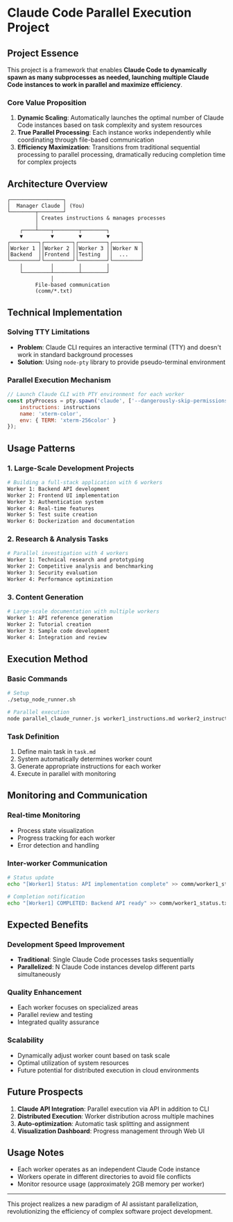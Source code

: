 # Claude Code Parallel Execution Project

## Project Essence

This project is a framework that enables **Claude Code to dynamically spawn as many subprocesses as needed, launching multiple Claude Code instances to work in parallel and maximize efficiency**.

### Core Value Proposition

1. **Dynamic Scaling**: Automatically launches the optimal number of Claude Code instances based on task complexity and system resources
2. **True Parallel Processing**: Each instance works independently while coordinating through file-based communication
3. **Efficiency Maximization**: Transitions from traditional sequential processing to parallel processing, dramatically reducing completion time for complex projects

## Architecture Overview

```
┌─────────────────┐
│  Manager Claude │ (You)
└────────┬────────┘
         │ Creates instructions & manages processes
         │
    ┌────┴────┬────────┬────────┐
    ▼         ▼        ▼        ▼
┌─────────┐┌─────────┐┌─────────┐┌─────────┐
│Worker 1 ││Worker 2 ││Worker 3 ││Worker N │
│Backend  ││Frontend ││Testing  ││  ...    │
└─────────┘└─────────┘└─────────┘└─────────┘
    │         │        │        │
    └─────────┴────────┴────────┘
              │
         File-based communication
         (comm/*.txt)
```

## Technical Implementation

### Solving TTY Limitations
- **Problem**: Claude CLI requires an interactive terminal (TTY) and doesn't work in standard background processes
- **Solution**: Using `node-pty` library to provide pseudo-terminal environment

### Parallel Execution Mechanism
```javascript
// Launch Claude CLI with PTY environment for each worker
const ptyProcess = pty.spawn('claude', ['--dangerously-skip-permissions'], {
    instructions: instructions
    name: 'xterm-color',
    env: { TERM: 'xterm-256color' }
});
```

## Usage Patterns

### 1. Large-Scale Development Projects
```bash
# Building a full-stack application with 6 workers
Worker 1: Backend API development
Worker 2: Frontend UI implementation
Worker 3: Authentication system
Worker 4: Real-time features
Worker 5: Test suite creation
Worker 6: Dockerization and documentation
```

### 2. Research & Analysis Tasks
```bash
# Parallel investigation with 4 workers
Worker 1: Technical research and prototyping
Worker 2: Competitive analysis and benchmarking
Worker 3: Security evaluation
Worker 4: Performance optimization
```

### 3. Content Generation
```bash
# Large-scale documentation with multiple workers
Worker 1: API reference generation
Worker 2: Tutorial creation
Worker 3: Sample code development
Worker 4: Integration and review
```

## Execution Method

### Basic Commands
```bash
# Setup
./setup_node_runner.sh

# Parallel execution
node parallel_claude_runner.js worker1_instructions.md worker2_instructions.md ...
```

### Task Definition
1. Define main task in `task.md`
2. System automatically determines worker count
3. Generate appropriate instructions for each worker
4. Execute in parallel with monitoring

## Monitoring and Communication

### Real-time Monitoring
- Process state visualization
- Progress tracking for each worker
- Error detection and handling

### Inter-worker Communication
```bash
# Status update
echo "[Worker1] Status: API implementation complete" >> comm/worker1_status.txt

# Completion notification
echo "[Worker1] COMPLETED: Backend API ready" >> comm/worker1_status.txt
```

## Expected Benefits

### Development Speed Improvement
- **Traditional**: Single Claude Code processes tasks sequentially
- **Parallelized**: N Claude Code instances develop different parts simultaneously

### Quality Enhancement
- Each worker focuses on specialized areas
- Parallel review and testing
- Integrated quality assurance

### Scalability
- Dynamically adjust worker count based on task scale
- Optimal utilization of system resources
- Future potential for distributed execution in cloud environments

## Future Prospects

1. **Claude API Integration**: Parallel execution via API in addition to CLI
2. **Distributed Execution**: Worker distribution across multiple machines
3. **Auto-optimization**: Automatic task splitting and assignment
4. **Visualization Dashboard**: Progress management through Web UI

## Usage Notes

- Each worker operates as an independent Claude Code instance
- Workers operate in different directories to avoid file conflicts
- Monitor resource usage (approximately 2GB memory per worker)

---

This project realizes a new paradigm of AI assistant parallelization, revolutionizing the efficiency of complex software project development.
